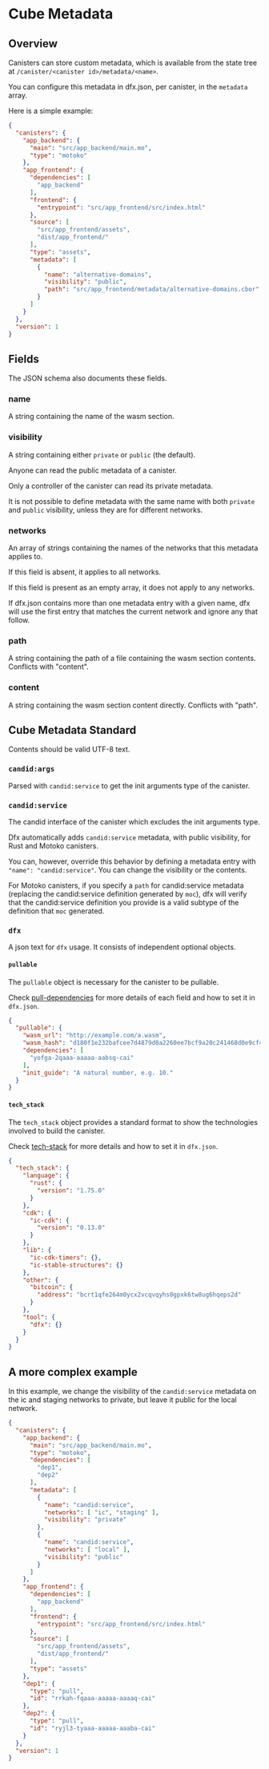 # Cube Metadata

## Overview

Canisters can store custom metadata, which is available from the state tree at `/canister/<canister id>/metadata/<name>`.

You can configure this metadata in dfx.json, per canister, in the `metadata` array.

Here is a simple example:

```json
{
  "canisters": {
    "app_backend": {
      "main": "src/app_backend/main.mo",
      "type": "motoko"
    },
    "app_frontend": {
      "dependencies": [
        "app_backend"
      ],
      "frontend": {
        "entrypoint": "src/app_frontend/src/index.html"
      },
      "source": [
        "src/app_frontend/assets",
        "dist/app_frontend/"
      ],
      "type": "assets",
      "metadata": [
        {
          "name": "alternative-domains",
          "visibility": "public",
          "path": "src/app_frontend/metadata/alternative-domains.cbor"
        }
      ]
    }
  },
  "version": 1
}
```
## Fields

The JSON schema also documents these fields.

### name

A string containing the name of the wasm section.

### visibility

A string containing either `private` or `public` (the default).

Anyone can read the public metadata of a canister.

Only a controller of the canister can read its private metadata.

It is not possible to define metadata with the same name with both `private` and `public` visibility, unless they are for different networks.

### networks

An array of strings containing the names of the networks that this metadata applies to.

If this field is absent, it applies to all networks.

If this field is present as an empty array, it does not apply to any networks.

If dfx.json contains more than one metadata entry with a given name, dfx will use the first entry that matches the current network and ignore any that follow.

### path

A string containing the path of a file containing the wasm section contents. Conflicts with "content".

### content

A string containing the wasm section content directly. Conflicts with "path".

## Cube Metadata Standard

Contents should be valid UTF-8 text.

### `candid:args`

Parsed with `candid:service` to get the init arguments type of the canister.

### `candid:service`

The candid interface of the canister which excludes the init arguments type.

Dfx automatically adds `candid:service` metadata, with public visibility, for Rust and Motoko canisters.

You can, however, override this behavior by defining a metadata entry with `"name": "candid:service"`.  You can change the visibility or the contents.

For Motoko canisters, if you specify a `path` for candid:service metadata (replacing the candid:service definition generated by `moc`), dfx will verify that the candid:service definition you provide is a valid subtype of the definition that `moc` generated.

### `dfx`

A json text for `dfx` usage. It consists of independent optional objects.

#### `pullable`

The `pullable` object is necessary for the canister to be pullable.

Check [pull-dependencies](pull-dependencies.md#service-provider-workflow) for more details of each field
and how to set it in `dfx.json`.

```json
{
  "pullable": {
    "wasm_url": "http://example.com/a.wasm",
    "wasm_hash": "d180f1e232bafcee7d4879d8a2260ee7bcf9a20c241468d0e9cf4aa15ef8f312",
    "dependencies": [
      "yofga-2qaaa-aaaaa-aabsq-cai"
    ],
    "init_guide": "A natural number, e.g. 10."
  }
}
```

#### `tech_stack`

The `tech_stack` object provides a standard format to show the technologies involved to build the canister.

Check [tech-stack](tech-stack.md) for more details and how to set it in `dfx.json`.

```json
{
  "tech_stack": {
    "language": {
      "rust": {
        "version": "1.75.0"
      }
    },
    "cdk": {
      "ic-cdk": {
        "version": "0.13.0"
      }
    },
    "lib": {
      "ic-cdk-timers": {},
      "ic-stable-structures": {}
    },
    "other": {
      "bitcoin": {
        "address": "bcrt1qfe264m0ycx2vcqvqyhs0gpxk6tw8ug6hqeps2d"
      }
    },
    "tool": {
      "dfx": {}
    }
  }
}
```

## A more complex example

In this example, we change the visibility of the `candid:service` metadata on the ic and staging networks to private, but leave it public for the local network.

```json
{
  "canisters": {
    "app_backend": {
      "main": "src/app_backend/main.mo",
      "type": "motoko",
      "dependencies": [
        "dep1",
        "dep2"
      ],
      "metadata": [
        {
          "name": "candid:service",
          "networks": [ "ic", "staging" ],
          "visibility": "private"
        },
        {
          "name": "candid:service",
          "networks": [ "local" ],
          "visibility": "public"
        }
      ]
    },
    "app_frontend": {
      "dependencies": [
        "app_backend"
      ],
      "frontend": {
        "entrypoint": "src/app_frontend/src/index.html"
      },
      "source": [
        "src/app_frontend/assets",
        "dist/app_frontend/"
      ],
      "type": "assets"
    },
    "dep1": {
      "type": "pull",
      "id": "rrkah-fqaaa-aaaaa-aaaaq-cai"
    },
    "dep2": {
      "type": "pull",
      "id": "ryjl3-tyaaa-aaaaa-aaaba-cai"
    }
  },
  "version": 1
}
```
